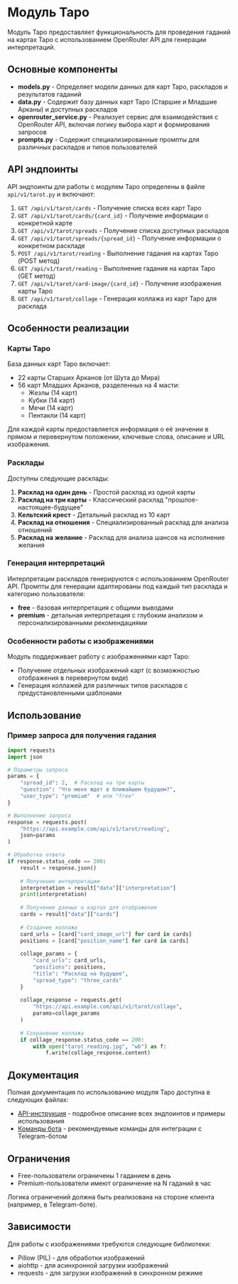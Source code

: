 # Модуль Таро

Модуль Таро предоставляет функциональность для проведения гаданий на картах Таро с использованием OpenRouter API для генерации интерпретаций.

## Основные компоненты

- **models.py** - Определяет модели данных для карт Таро, раскладов и результатов гаданий
- **data.py** - Содержит базу данных карт Таро (Старшие и Младшие Арканы) и доступных раскладов
- **openrouter_service.py** - Реализует сервис для взаимодействия с OpenRouter API, включая логику выбора карт и формирования запросов
- **prompts.py** - Содержит специализированные промпты для различных раскладов и типов пользователей

## API эндпоинты

API эндпоинты для работы с модулем Таро определены в файле `api/v1/tarot.py` и включают:

1. `GET /api/v1/tarot/cards` - Получение списка всех карт Таро
2. `GET /api/v1/tarot/cards/{card_id}` - Получение информации о конкретной карте
3. `GET /api/v1/tarot/spreads` - Получение списка доступных раскладов
4. `GET /api/v1/tarot/spreads/{spread_id}` - Получение информации о конкретном раскладе
5. `POST /api/v1/tarot/reading` - Выполнение гадания на картах Таро (POST метод)
6. `GET /api/v1/tarot/reading` - Выполнение гадания на картах Таро (GET метод)
7. `GET /api/v1/tarot/card-image/{card_id}` - Получение изображения карты Таро
8. `GET /api/v1/tarot/collage` - Генерация коллажа из карт Таро для расклада

## Особенности реализации

### Карты Таро

База данных карт Таро включает:
- 22 карты Старших Арканов (от Шута до Мира)
- 56 карт Младших Арканов, разделенных на 4 масти:
  - Жезлы (14 карт)
  - Кубки (14 карт)
  - Мечи (14 карт)
  - Пентакли (14 карт)

Для каждой карты предоставляется информация о её значении в прямом и перевернутом положении, ключевые слова, описание и URL изображения.

### Расклады

Доступны следующие расклады:
1. **Расклад на один день** - Простой расклад из одной карты
2. **Расклад на три карты** - Классический расклад "прошлое-настоящее-будущее"
3. **Кельтский крест** - Детальный расклад из 10 карт
4. **Расклад на отношения** - Специализированный расклад для анализа отношений
5. **Расклад на желание** - Расклад для анализа шансов на исполнение желания

### Генерация интерпретаций

Интерпретации раскладов генерируются с использованием OpenRouter API. Промпты для генерации адаптированы под каждый тип расклада и категорию пользователя:
- **free** - базовая интерпретация с общими выводами
- **premium** - детальная интерпретация с глубоким анализом и персонализированными рекомендациями

### Особенности работы с изображениями

Модуль поддерживает работу с изображениями карт Таро:
- Получение отдельных изображений карт (с возможностью отображения в перевернутом виде)
- Генерация коллажей для различных типов раскладов с предустановленными шаблонами

## Использование

### Пример запроса для получения гадания

```python
import requests
import json

# Параметры запроса
params = {
    "spread_id": 2,  # Расклад на три карты
    "question": "Что меня ждет в ближайшем будущем?",
    "user_type": "premium"  # или "free"
}

# Выполнение запроса
response = requests.post(
    "https://api.example.com/api/v1/tarot/reading",
    json=params
)

# Обработка ответа
if response.status_code == 200:
    result = response.json()
    
    # Получение интерпретации
    interpretation = result["data"]["interpretation"]
    print(interpretation)
    
    # Получение данных о картах для отображения
    cards = result["data"]["cards"]
    
    # Создание коллажа
    card_urls = [card["card_image_url"] for card in cards]
    positions = [card["position_name"] for card in cards]
    
    collage_params = {
        "card_urls": card_urls,
        "positions": positions,
        "title": "Расклад на будущее",
        "spread_type": "three_cards"
    }
    
    collage_response = requests.get(
        "https://api.example.com/api/v1/tarot/collage",
        params=collage_params
    )
    
    # Сохранение коллажа
    if collage_response.status_code == 200:
        with open("tarot_reading.jpg", "wb") as f:
            f.write(collage_response.content)
```

## Документация

Полная документация по использованию модуля Таро доступна в следующих файлах:
- [API-инструкция](../../docs/tarot_api_guide.md) - подробное описание всех эндпоинтов и примеры использования
- [Команды бота](../../docs/tarot_bot_commands.md) - рекомендуемые команды для интеграции с Telegram-ботом

## Ограничения

- Free-пользователи ограничены 1 гаданием в день
- Premium-пользователи имеют ограничение на N гаданий в час

Логика ограничений должна быть реализована на стороне клиента (например, в Telegram-боте).

## Зависимости

Для работы с изображениями требуются следующие библиотеки:
- Pillow (PIL) - для обработки изображений
- aiohttp - для асинхронной загрузки изображений
- requests - для загрузки изображений в синхронном режиме 